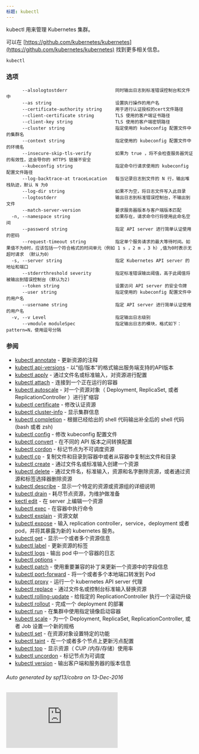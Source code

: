 ```yaml
---
标题: kubectl
---
```

kubectl 用来管理 Kubernetes 集群。

可以在 [https://github.com/kubernetes/kubernetes](https://github.com/kubernetes/kubernetes) 找到更多相关信息。

```
kubectl
```

### 选项

```
      --alsologtostderr                  同时输出日志到标准错误控制台和文件中
      --as string                        设置执行操作的用户名
      --certificate-authority string     用于进行认证授权的cert文件路径
      --client-certificate string        TLS 使用的客户端证书路径
      --client-key string                TLS 使用的客户端密钥路径
      --cluster string                   指定使用的 kubeconfig 配置文件中的集群名
      --context string                   指定使用的 kubeconfig 配置文件中的环境名
      --insecure-skip-tls-verify         如果为 true ，将不会检查服务器凭证的有效性，这会导你的 HTTPS 链接不安全
      --kubeconfig string                指定命令行请求使用的 kubeconfig 配置文件路径
      --log-backtrace-at traceLocation   每当记录日志到文件的 N 行，输出堆栈轨迹，默认 N 为0
      --log-dir string                   如果不为空，将日志文件写入此目录
      --logtostderr                      输出日志到标准错误控制台，不输出到文件
      --match-server-version             要求服务器版本与客户端版本匹配
  -n, --namespace string                 如果存在，请求命令行将使用此命名空间
      --password string                  指定 API server 进行简单认证使用的密码
      --request-timeout string           指定单个服务请求的最大等待时间。如果值不为0时，应该包括一个符合格式的时间单元（例如 1 s ，2 m ，3 h）,值为0时表示无超时请求 （默认为0）
  -s, --server string                    指定 Kubernetes API server 的地址和端口
      --stderrthreshold severity         指定标准错误输出阈值，高于此阈值将被输出到错误控制台 (默认为2)
      --token string                     设置访问 API server 的安全令牌
      --user string                      指定使用的 kubeconfig 配置文件中的用户名
      --username string                  指定 API server 进行简单认证使用的用户名
  -v, --v Level                          指定输出日志级别
      --vmodule moduleSpec               指定输出日志的模块，格式如下：pattern=N，使用逗号分隔
```

### 参阅

* [kubectl annotate](/docs/user-guide/kubectl/v1.7/#annotate)     - 更新资源的注释
* [kubectl api-versions](/docs/user-guide/kubectl/v1.7/#api-versions)     - 以“组/版本”的格式输出服务端支持的API版本
* [kubectl apply](/docs/user-guide/kubectl/v1.7/#apply)     - 通过文件名或标准输入，对资源进行配置
* [kubectl attach](/docs/user-guide/kubectl/v1.7/#attach)     - 连接到一个正在运行的容器
* [kubectl autoscale](/docs/user-guide/kubectl/v1.7/#autoscale)     - 对一个资源对象（ Deployment, ReplicaSet, 或者 ReplicationController ）进行扩缩容
* [kubectl certificate](/docs/user-guide/kubectl/v1.7/#certificate)     - 修改认证资源
* [kubectl cluster-info](/docs/user-guide/kubectl/v1.7/#cluster-info)     - 显示集群信息
* [kubectl completion](/docs/user-guide/kubectl/v1.7/#completion)     - 根据已经给出的 shell 代码输出补全后的 shell 代码 (bash 或者 zsh)
* [kubectl config](/docs/user-guide/kubectl/v1.7/#config)     - 修改 kubeconfig 配置文件
* [kubectl convert](/docs/user-guide/kubectl/v1.7/#convert)     - 在不同的 API 版本之间转换配置
* [kubectl cordon](/docs/user-guide/kubectl/v1.7/#cordon)     - 标记节点为不可调度资源
* [kubectl cp](/docs/user-guide/kubectl/v1.7/#cp)     - 复制文件和目录到容器中或者从容器中复制出文件和目录
* [kubectl create](/docs/user-guide/kubectl/v1.7/#create)     - 通过文件名或标准输入创建一个资源
* [kubectl delete](/docs/user-guide/kubectl/v1.7/#delete)     - 通过文件名，标准输入，资源和名字删除资源，或者通过资源和标签选择器删除资源
* [kubectl describe](/docs/user-guide/kubectl/v1.7/#describe)     - 显示一个特定的资源或资源组的详细说明
* [kubectl drain](/docs/user-guide/kubectl/v1.7/#drain)     - 耗尽节点资源，为维护做准备
* [kectl edit](/docs/user-guide/kubectl/v1.7/#edit)     - 在 server 上编辑一个资源
* [kubectl exec](/docs/user-guide/kubectl/v1.7/#exec)     - 在容器中执行命令
* [kubectl explain](/docs/user-guide/kubectl/v1.7/#explain)     - 资源文献
* [kubectl expose](/docs/user-guide/kubectl/v1.7/#expose)     - 输入 replication controller，service，deployment 或者 pod，并将其暴露为新的 kubernetes 服务。
* [kubectl get](/docs/user-guide/kubectl/v1.7/#get)     - 显示一个或者多个资源信息
* [kubectl label](/docs/user-guide/kubectl/v1.7/#label)     - 更新资源的标签
* [kubectl logs](/docs/user-guide/kubectl/v1.7/#logs)     - 输出 pod 中一个容器的日志
* [kubectl options](/docs/user-guide/kubectl/v1.7/#options)     -
* [kubectl patch](/docs/user-guide/kubectl/v1.7/#patch)     - 使用重要兼容的补丁来更新一个资源中的字段信息
* [kubectl port-forward](/docs/user-guide/kubectl/v1.7/#port-forward)     - 将一个或者多个本地端口转发到 Pod
* [kubectl proxy](/docs/user-guide/kubectl/v1.7/#proxy)     - 运行一个 kubernetes API server 代理
* [kubectl replace](/docs/user-guide/kubectl/v1.7/#replace)     - 通过文件名或控制台标准输入替换资源
* [kubectl rolling-update](/docs/user-guide/kubectl/v1.7/#rolling-update)     - 给指定的 ReplicationController 执行一个滚动升级
* [kubectl rollout](/docs/user-guide/kubectl/v1.7/#rollout)     - 完成一个 deployment 的部署
* [kubectl run](/docs/user-guide/kubectl/v1.7/#run)     - 在集群中使用指定镜像启动容器
* [kubectl scale](/docs/user-guide/kubectl/v1.7/#scale)     - 为一个 Deployment, ReplicaSet, ReplicationController, 或者 Job 设置一个新的规格
* [kubectl set](/docs/user-guide/kubectl/v1.7/#set)     - 在资源对象设置特定的功能
* [kubectl taint](/docs/user-guide/kubectl/v1.7/#taint)     - 在一个或者多个节点上更新污点配置
* [kubectl top](/docs/user-guide/kubectl/v1.7/#top)     - 显示资源（ CUP /内存/存储）使用率
* [kubectl uncordon](/docs/user-guide/kubectl/v1.7/#uncordon)     - 标记节点为可调度
* [kubectl version](/docs/user-guide/kubectl/v1.7/#version)     - 输出客户端和服务器的版本信息

###### Auto generated by spf13/cobra on 13-Dec-2016


[![Analytics](https://kubernetes-site.appspot.com/UA-36037335-10/GitHub/docs/user-guide/kubectl/kubectl.md?pixel)]()

